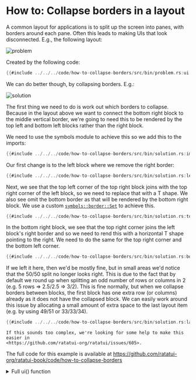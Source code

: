 # How to: Collapse borders in a layout

A common layout for applications is to split up the screen into panes, with borders around each
pane. Often this leads to making UIs that look disconnected. E.g., the following layout:

![problem](https://user-images.githubusercontent.com/381361/279935613-01b5083d-dcca-4ee3-981c-38fe700bbfe4.png)

Created by the following code:

```rust
{{#include ../../../code/how-to-collapse-borders/src/bin/problem.rs:ui }}
```

We can do better though, by collapsing borders. E.g.:

![solution](https://user-images.githubusercontent.com/381361/279935618-3b411b45-1a02-4f4c-af9f-7b68f766023e.png)

The first thing we need to do is work out which borders to collapse. Because in the layout above we
want to connect the bottom right block to the middle vertical border, we're going to need this to be
rendered by the top left and bottom left blocks rather than the right block.

We need to use the symbols module to achieve this so we add this to the imports:

```rust
{{#include ../../../code/how-to-collapse-borders/src/bin/solution.rs:imports }}
```

Our first change is to the left block where we remove the right border:

```rust
{{#include ../../../code/how-to-collapse-borders/src/bin/solution.rs:left_block }}
```

Next, we see that the top left corner of the top right block joins with the top right corner of the
left block, so we need to replace that with a T shape. We also see omit the bottom border as that
will be rendered by the bottom right block. We use a custom [`symbols::border::Set`] to achieve
this.

[`symbols::border::Set`]: https://docs.rs/ratatui/latest/ratatui/symbols/border/struct.Set.html

```rust
{{#include ../../../code/how-to-collapse-borders/src/bin/solution.rs:top_right_block }}
```

In the bottom right block, we see that the top right corner joins the left block's right border and
so we need to rend this with a horizontal T shape pointing to the right. We need to do the same for
the top right corner and the bottom left corner.

```rust
{{#include ../../../code/how-to-collapse-borders/src/bin/solution.rs:bottom_right_block }}
```

If we left it here, then we'd be mostly fine, but in small areas we'd notice that the 50/50 split no
longer looks right. This is due to the fact that by default we round up when splitting an odd number
of rows or columns in 2 (e.g. 5 rows => 2.5/2.5 => 3/2). This is fine normally, but when we collapse
borders between blocks, the first block has one extra row (or columns) already as it does not have
the collapsed block. We can easily work around this issue by allocating a small amount of extra
space to the last layout item (e.g. by using 49/51 or 33/33/34).

```rust
{{#include ../../../code/how-to-collapse-borders/src/bin/solution.rs:layout }}
```

```admonish note
If this sounds too complex, we're looking for some help to make this easier in
<https://github.com/ratatui-org/ratatui/issues/605>.
```

The full code for this example is available at
<https://github.com/ratatui-org/ratatui-book/code/how-to-collapse-borders>

<details><summary>Full ui() function</summary>

```rust
{{#include ../../../code/how-to-collapse-borders/src/bin/solution.rs:ui }}
```

</details>
